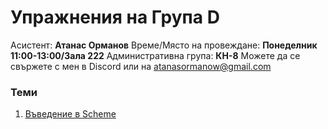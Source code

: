 # Упражнения на Група D
Асистент: **Атанас Орманов**
Време/Място на провеждане: **Понеделник 11:00-13:00/Зала 222**
Административна група: **КН-8**
Можете да се свържете с мен в Discord или на atanasormanow@gmail.com

### Теми
1. [Въведение в Scheme](./01)
